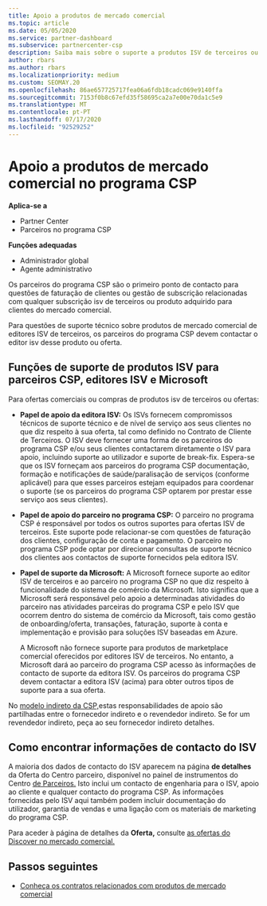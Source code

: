 ```yaml
---
title: Apoio a produtos de mercado comercial
ms.topic: article
ms.date: 05/05/2020
ms.service: partner-dashboard
ms.subservice: partnercenter-csp
description: Saiba mais sobre o suporte a produtos ISV de terceiros ou subscrições no mercado comercial do programa CSP.
author: rbars
ms.author: rbars
ms.localizationpriority: medium
ms.custom: SEOMAY.20
ms.openlocfilehash: 86ae657725717fea06a6fdb18cadc069e9140ffa
ms.sourcegitcommit: 7153f0b8c67efd35f58695ca2a7e00e70da1c5e9
ms.translationtype: MT
ms.contentlocale: pt-PT
ms.lasthandoff: 07/17/2020
ms.locfileid: "92529252"
---
```

# <a name="support-for-commercial-marketplace-products-in-the-csp-program"></a>Apoio a produtos de mercado comercial no programa CSP

**Aplica-se a**

- Partner Center
- Parceiros no programa CSP

**Funções adequadas**

- Administrador global
- Agente administrativo

Os parceiros do programa CSP são o primeiro ponto de contacto para questões de faturação de clientes ou gestão de subscrição relacionadas com qualquer subscrição isv de terceiros ou produto adquirido para clientes do mercado comercial.

Para questões de suporte técnico sobre produtos de mercado comercial de editores ISV de terceiros, os parceiros do programa CSP devem contactar o editor isv desse produto ou oferta.

## <a name="support-roles-of-isv-products-for-csp-partners-isv-publishers-and-microsoft"></a>Funções de suporte de produtos ISV para parceiros CSP, editores ISV e Microsoft

Para ofertas comerciais ou compras de produtos isv de terceiros ou ofertas:

- **Papel de apoio da editora ISV:** Os ISVs fornecem compromissos técnicos de suporte técnico e de nível de serviço aos seus clientes no que diz respeito à sua oferta, tal como definido no Contrato de Cliente de Terceiros. O ISV deve fornecer uma forma de os parceiros do programa CSP e/ou seus clientes contactarem diretamente o ISV para apoio, incluindo suporte ao utilizador e suporte de break-fix. Espera-se que os ISV forneçam aos parceiros do programa CSP documentação, formação e notificações de saúde/paralisação de serviços (conforme aplicável) para que esses parceiros estejam equipados para coordenar o suporte (se os parceiros do programa CSP optarem por prestar esse serviço aos seus clientes).

- **Papel de apoio do parceiro no programa CSP:** O parceiro no programa CSP é responsável por todos os outros suportes para ofertas ISV de terceiros. Este suporte pode relacionar-se com questões de faturação dos clientes, configuração de conta e pagamento. O parceiro no programa CSP pode optar por direcionar consultas de suporte técnico dos clientes aos contactos de suporte fornecidos pela editora ISV.

- **Papel de suporte da Microsoft:** A Microsoft fornece suporte ao editor ISV de terceiros e ao parceiro no programa CSP no que diz respeito à funcionalidade do sistema de comércio da Microsoft. Isto significa que a Microsoft será responsável pelo apoio a determinadas atividades do parceiro nas atividades parceiras do programa CSP e pelo ISV que ocorrem dentro do sistema de comércio da Microsoft, tais como gestão de onboarding/oferta, transações, faturação, suporte à conta e implementação e provisão para soluções ISV baseadas em Azure.

    A Microsoft não fornece suporte para produtos de marketplace comercial oferecidos por editores ISV de terceiros. No entanto, a Microsoft dará ao parceiro do programa CSP acesso às informações de contacto de suporte da editora ISV. Os parceiros do programa CSP devem contactar a editora ISV (acima) para obter outros tipos de suporte para a sua oferta.

No [modelo indireto da CSP,](csp-overview.md#indirect-model)estas responsabilidades de apoio são partilhadas entre o fornecedor indireto e o revendedor indireto. Se for um revendedor indireto, peça ao seu fornecedor indireto detalhes.

## <a name="how-to-find-isv-contact-information"></a>Como encontrar informações de contacto do ISV

A maioria dos dados de contacto do ISV aparecem na página **de detalhes** da Oferta do Centro parceiro, disponível no painel de instrumentos do Centro [de Parceiros.](https://partner.microsoft.com/dashboard) Isto inclui um contacto de engenharia para o ISV, apoio ao cliente e qualquer contacto do programa CSP. As informações fornecidas pelo ISV aqui também podem incluir documentação do utilizador, garantia de vendas e uma ligação com os materiais de marketing do programa CSP.

Para aceder à página de detalhes da **Oferta,** consulte [as ofertas do Discover no mercado comercial.](csp-commercial-marketplace-discover.md#view-marketplace-offers-in-partner-center)

## <a name="next-steps"></a>Passos seguintes

- [Conheça os contratos relacionados com produtos de mercado comercial](csp-commercial-marketplace-contracting.md)

